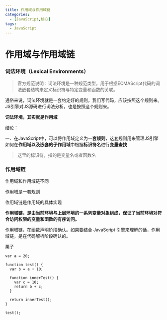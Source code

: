 ```yaml
---
title: 作用域与作用域链
categories:
  - [JavaScript,核心]
tags: 
  - JavaScript
---
```


# 作用域与作用域链

### 词法环境（Lexical Environments）

> 官方规范说明：词法环境是一种规范类型，用于根据ECMAScript代码的词法嵌套结构来定义标识符与特定变量和函数的关联。

通俗来说，词法环境就是一套约定好的规则。我们写代码，应该按照这个规则来。JS引擎对JS源码进行词法分析，也是按照这个规则来。

**词法环境，其实就是作用域**

结论：

一、在JavaScript中，可以将作用域定义为**一套规则**，这套规则用来管理JS引擎如何在**作用域以及嵌套的子作用域**中根据**标识符名**进行**变量查找**

> 这里的标识符，指的是变量名或者函数名

### 作用域链

作用域和作用域链不同

作用域是一套规则

作用域链是作用域的具体实现

**作用域链，是由当前环境与上层环境的一系列变量对象组成，保证了当前环境对符合访问权限的变量和函数的有序访问。**

作用域链，在函数声明阶段确认。如果要结合 JavaScript 引擎来理解的话，作用域链，是在代码解析阶段确认的。

栗子

```
var a = 20;

function test() {
  var b = a + 10;

  function innerTest() {
    var c = 10;
    return b + c;
  }

  return innerTest();
}

test();
```
